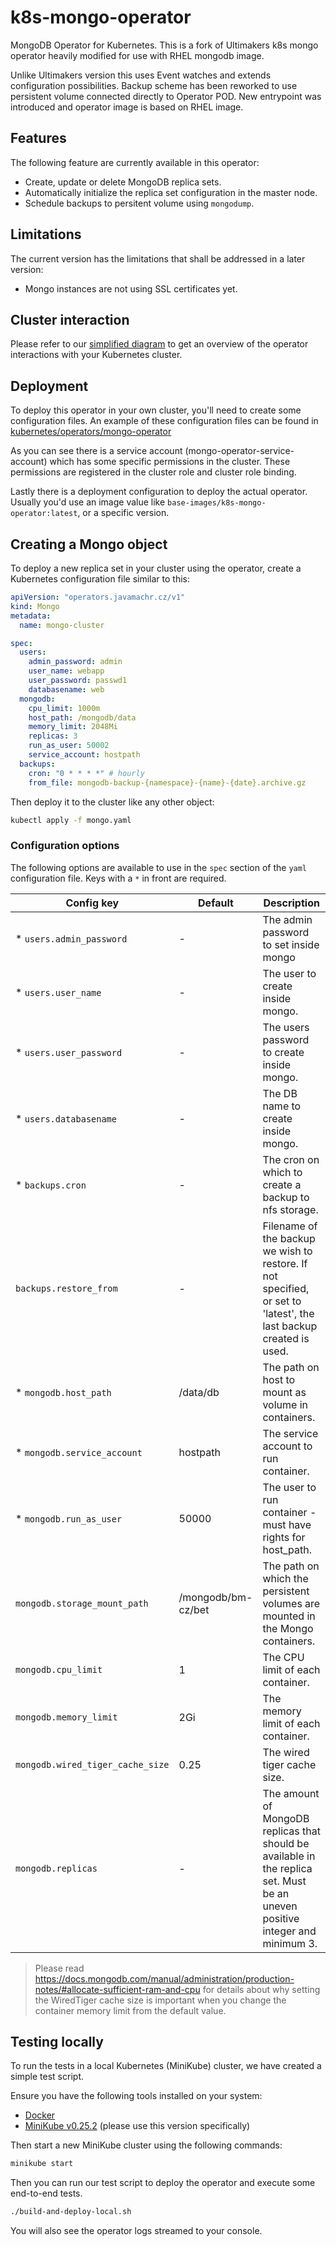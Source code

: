 # k8s-mongo-operator
MongoDB Operator for Kubernetes.
This is a fork of Ultimakers k8s mongo operator heavily modified for use with RHEL mongodb image.

Unlike Ultimakers version this uses Event watches and extends configuration possibilities.
Backup scheme has been reworked to use persistent volume connected directly to Operator POD.
New entrypoint was introduced and operator image is based on RHEL image.

## Features
The following feature are currently available in this operator:

* Create, update or delete MongoDB replica sets.
* Automatically initialize the replica set configuration in the master node.
* Schedule backups to persitent volume using `mongodump`.

## Limitations
The current version has the limitations that shall be addressed in a later version:
- Mongo instances are not using SSL certificates yet.

## Cluster interaction
Please refer to our [simplified diagram](./docs/architecture.png) to get an overview of the operator interactions with your Kubernetes cluster.

## Deployment
To deploy this operator in your own cluster, you'll need to create some configuration files.
An example of these configuration files can be found in [kubernetes/operators/mongo-operator](./kubernetes/operators/mongo-operator)

As you can see there is a service account (mongo-operator-service-account) which has some specific permissions in the cluster.
These permissions are registered in the cluster role and cluster role binding.

Lastly there is a deployment configuration to deploy the actual operator.
Usually you'd use an image value like `base-images/k8s-mongo-operator:latest`, or a specific version.

## Creating a Mongo object
To deploy a new replica set in your cluster using the operator, create a Kubernetes configuration file similar to this:

```yaml
apiVersion: "operators.javamachr.cz/v1"
kind: Mongo
metadata:
  name: mongo-cluster

spec:
  users:
    admin_password: admin
    user_name: webapp
    user_password: passwd1
    databasename: web
  mongodb:
    cpu_limit: 1000m
    host_path: /mongodb/data
    memory_limit: 2048Mi
    replicas: 3
    run_as_user: 50002
    service_account: hostpath
  backups:
    cron: "0 * * * *" # hourly
    from_file: mongodb-backup-{namespace}-{name}-{date}.archive.gz    
```

Then deploy it to the cluster like any other object:

```bash
kubectl apply -f mongo.yaml
```

### Configuration options
The following options are available to use in the `spec` section of the `yaml` configuration file. Keys with a `*` in front are required.

| Config key | Default | Description |
| --- | --- | --- |
| * `users.admin_password` | - | The admin password to set inside mongo |
| * `users.user_name` | - | The user to create inside mongo. |
| * `users.user_password` | - | The users password to create inside mongo. |
| * `users.databasename` | - | The DB name to create inside mongo. |
| * `backups.cron` | - | The cron on which to create a backup to nfs storage.
| `backups.restore_from` | - | Filename of the backup  we wish to restore. If not specified, or set to 'latest', the last backup created is used. |
| * `mongodb.host_path` | /data/db | The path on host to mount as volume in containers. |
| * `mongodb.service_account` | hostpath | The service account to run container. |
| * `mongodb.run_as_user` | 50000 | The user to run container - must have rights for host_path. |
| `mongodb.storage_mount_path` | /mongodb/bm-cz/bet | The path on which the persistent volumes are mounted in the Mongo containers. |
| `mongodb.cpu_limit` | 1 | The CPU limit of each container. |
| `mongodb.memory_limit` | 2Gi | The memory limit of each container. |
| `mongodb.wired_tiger_cache_size` | 0.25 | The wired tiger cache size. |
| `mongodb.replicas` | - | The amount of MongoDB replicas that should be available in the replica set. Must be an uneven positive integer and minimum 3. |


> Please read https://docs.mongodb.com/manual/administration/production-notes/#allocate-sufficient-ram-and-cpu for details about why setting the WiredTiger cache size is important when you change the container memory limit from the default value.

## Testing locally
To run the tests in a local Kubernetes (MiniKube) cluster, we have created a simple test script.

Ensure you have the following tools installed on your system:
- [Docker](https://store.docker.com/search?type=edition&offering=community)
- [MiniKube v0.25.2](https://github.com/kubernetes/minikube/releases/tag/v0.25.2) (please use this version specifically)

Then start a new MiniKube cluster using the following commands:

```bash
minikube start
```

Then you can run our test script to deploy the operator and execute some end-to-end tests.

```bash
./build-and-deploy-local.sh
```

You will also see the operator logs streamed to your console.
